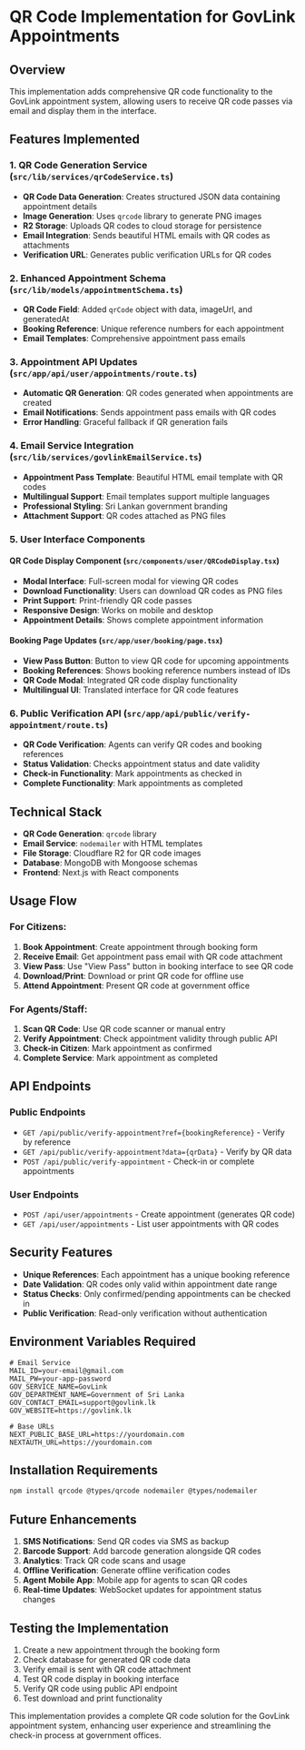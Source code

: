 # QR Code Implementation for GovLink Appointments

## Overview
This implementation adds comprehensive QR code functionality to the GovLink appointment system, allowing users to receive QR code passes via email and display them in the interface.

## Features Implemented

### 1. QR Code Generation Service (`src/lib/services/qrCodeService.ts`)
- **QR Code Data Generation**: Creates structured JSON data containing appointment details
- **Image Generation**: Uses `qrcode` library to generate PNG images
- **R2 Storage**: Uploads QR codes to cloud storage for persistence
- **Email Integration**: Sends beautiful HTML emails with QR codes as attachments
- **Verification URL**: Generates public verification URLs for QR codes

### 2. Enhanced Appointment Schema (`src/lib/models/appointmentSchema.ts`)
- **QR Code Field**: Added `qrCode` object with data, imageUrl, and generatedAt
- **Booking Reference**: Unique reference numbers for each appointment
- **Email Templates**: Comprehensive appointment pass emails

### 3. Appointment API Updates (`src/app/api/user/appointments/route.ts`)
- **Automatic QR Generation**: QR codes generated when appointments are created
- **Email Notifications**: Sends appointment pass emails with QR codes
- **Error Handling**: Graceful fallback if QR generation fails

### 4. Email Service Integration (`src/lib/services/govlinkEmailService.ts`)
- **Appointment Pass Template**: Beautiful HTML email template with QR codes
- **Multilingual Support**: Email templates support multiple languages
- **Professional Styling**: Sri Lankan government branding
- **Attachment Support**: QR codes attached as PNG files

### 5. User Interface Components

#### QR Code Display Component (`src/components/user/QRCodeDisplay.tsx`)
- **Modal Interface**: Full-screen modal for viewing QR codes
- **Download Functionality**: Users can download QR codes as PNG files
- **Print Support**: Print-friendly QR code passes
- **Responsive Design**: Works on mobile and desktop
- **Appointment Details**: Shows complete appointment information

#### Booking Page Updates (`src/app/user/booking/page.tsx`)
- **View Pass Button**: Button to view QR code for upcoming appointments
- **Booking References**: Shows booking reference numbers instead of IDs
- **QR Code Modal**: Integrated QR code display functionality
- **Multilingual UI**: Translated interface for QR code features

### 6. Public Verification API (`src/app/api/public/verify-appointment/route.ts`)
- **QR Code Verification**: Agents can verify QR codes and booking references
- **Status Validation**: Checks appointment status and date validity
- **Check-in Functionality**: Mark appointments as checked in
- **Complete Functionality**: Mark appointments as completed

## Technical Stack
- **QR Code Generation**: `qrcode` library
- **Email Service**: `nodemailer` with HTML templates
- **File Storage**: Cloudflare R2 for QR code images
- **Database**: MongoDB with Mongoose schemas
- **Frontend**: Next.js with React components

## Usage Flow

### For Citizens:
1. **Book Appointment**: Create appointment through booking form
2. **Receive Email**: Get appointment pass email with QR code attachment
3. **View Pass**: Use "View Pass" button in booking interface to see QR code
4. **Download/Print**: Download or print QR code for offline use
5. **Attend Appointment**: Present QR code at government office

### For Agents/Staff:
1. **Scan QR Code**: Use QR code scanner or manual entry
2. **Verify Appointment**: Check appointment validity through public API
3. **Check-in Citizen**: Mark appointment as confirmed
4. **Complete Service**: Mark appointment as completed

## API Endpoints

### Public Endpoints
- `GET /api/public/verify-appointment?ref={bookingReference}` - Verify by reference
- `GET /api/public/verify-appointment?data={qrData}` - Verify by QR data
- `POST /api/public/verify-appointment` - Check-in or complete appointments

### User Endpoints
- `POST /api/user/appointments` - Create appointment (generates QR code)
- `GET /api/user/appointments` - List user appointments with QR codes

## Security Features
- **Unique References**: Each appointment has a unique booking reference
- **Date Validation**: QR codes only valid within appointment date range
- **Status Checks**: Only confirmed/pending appointments can be checked in
- **Public Verification**: Read-only verification without authentication

## Environment Variables Required
```env
# Email Service
MAIL_ID=your-email@gmail.com
MAIL_PW=your-app-password
GOV_SERVICE_NAME=GovLink
GOV_DEPARTMENT_NAME=Government of Sri Lanka
GOV_CONTACT_EMAIL=support@govlink.lk
GOV_WEBSITE=https://govlink.lk

# Base URLs
NEXT_PUBLIC_BASE_URL=https://yourdomain.com
NEXTAUTH_URL=https://yourdomain.com
```

## Installation Requirements
```bash
npm install qrcode @types/qrcode nodemailer @types/nodemailer
```

## Future Enhancements
1. **SMS Notifications**: Send QR codes via SMS as backup
2. **Barcode Support**: Add barcode generation alongside QR codes
3. **Analytics**: Track QR code scans and usage
4. **Offline Verification**: Generate offline verification codes
5. **Agent Mobile App**: Mobile app for agents to scan QR codes
6. **Real-time Updates**: WebSocket updates for appointment status changes

## Testing the Implementation
1. Create a new appointment through the booking form
2. Check database for generated QR code data
3. Verify email is sent with QR code attachment
4. Test QR code display in booking interface
5. Verify QR code using public API endpoint
6. Test download and print functionality

This implementation provides a complete QR code solution for the GovLink appointment system, enhancing user experience and streamlining the check-in process at government offices.
